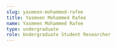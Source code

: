 ```yaml
---
slug: yasmeen-mohammed-rafee
title: Yasmeen Mohammed Rafee
name: Yasmeen Mohammed Rafee
type: undergraduate
role: Undergraduate Student Researcher
---
```

